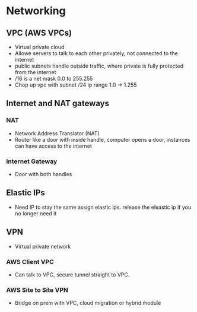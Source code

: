 # Networking 

## VPC (AWS VPCs)
* Virtual private cloud
* Allowe servers to talk to each other privately, not connected to the internet
* public subnets handle outside traffic, where private is fully protected from the internet
* /16 is a net mask 0.0 to 255.255
* Chop up vpc with subnet /24 ip range 1.0 -> 1.255

## Internet and NAT gateways

### NAT
* Network Address Translator (NAT)
* Router like a door with inside handle, computer opens a door, instances can have access to the internet

### Internet Gateway
* Door with both handles

## Elastic IPs
* Need IP to stay the same assign elastic ips. release the eleastic ip if you no longer need it

## VPN
* Virtual private network

### AWS Client VPC
* Can talk to VPC, secure tunnel straight to VPC.

### AWS Site to Site VPN
* Bridge on prem with VPC, cloud migration or hybrid module
